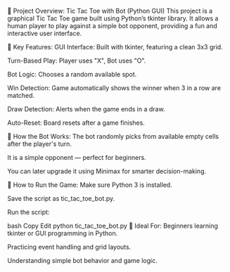 🎯 Project Overview: Tic Tac Toe with Bot (Python GUI)
This project is a graphical Tic Tac Toe game built using Python’s tkinter library. It allows a human player to play against a simple bot opponent, providing a fun and interactive user interface.

🧩 Key Features:
GUI Interface: Built with tkinter, featuring a clean 3x3 grid.

Turn-Based Play: Player uses "X", Bot uses "O".

Bot Logic: Chooses a random available spot.

Win Detection: Game automatically shows the winner when 3 in a row are matched.

Draw Detection: Alerts when the game ends in a draw.

Auto-Reset: Board resets after a game finishes.

🧠 How the Bot Works:
The bot randomly picks from available empty cells after the player's turn.

It is a simple opponent — perfect for beginners.

You can later upgrade it using Minimax for smarter decision-making.

🏁 How to Run the Game:
Make sure Python 3 is installed.

Save the script as tic_tac_toe_bot.py.

Run the script:

bash
Copy
Edit
python tic_tac_toe_bot.py
📌 Ideal For:
Beginners learning tkinter or GUI programming in Python.

Practicing event handling and grid layouts.

Understanding simple bot behavior and game logic.
